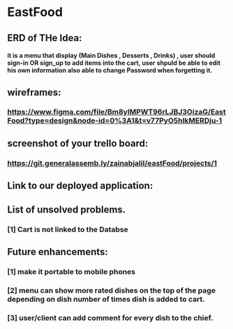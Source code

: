 # EastFood


## ERD of THe Idea:
#### it is a menu that display (Main Dishes , Desserts , Drinks) , user should sign-in OR sign_up to add items into the cart, user shpuld be able to edit his own information also able to change Password when forgetting it.


## wireframes:
### https://www.figma.com/file/Bm8ylMPWT96rLJBJ3OizaG/EastFood?type=design&node-id=0%3A1&t=v77PyO5hIkMERDju-1


## screenshot of your trello board:
### https://git.generalassemb.ly/zainabjalil/eastFood/projects/1


## Link to our deployed application:
### 


## List of unsolved problems.
### [1] Cart is not linked to the Databse



## Future enhancements:
### [1] make it portable to mobile phones  
### [2] menu can show more rated dishes on the top of the page depending on dish number of times dish is added to cart.
### [3] user/client can add comment for every dish to the chief.

